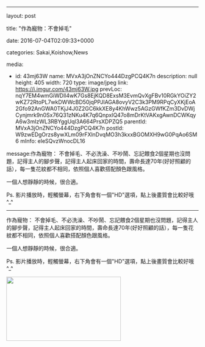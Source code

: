 
---

layout: post

title: "作為寵物：不會掉毛"

date: 2016-07-04T02:09:33+0000

categories: Sakai,Koishow,News

media:
  - id: 43mj63W
    name: MVxA3jOnZNCYo444DzgPCQ4K7n
    description: null
    height: 405
    width: 720
    type: image/jpeg
    link: https://i.imgur.com/43mj63W.jpg
    prevLoc: nqY7EM4wmGiWDll4wK7Gs8EjKQD8ExsM3EvmQvXgFBv10RGkYOiZY2wKZ72RtoPL7wkDWWcBD50jqPPJIAGA8ovyV2C3k3PM9RPqCyXKjEoA2Gfo92AnGWA0TKjJ4J0Z2GC6kkXE8y4KhWwz5AGzGWfKZm3DvDWjCynjmrk9n0Sx76Q31zNKu4K7q6QnpxIQ47o8mDrKtVAKxgAwnDCWKqyA6w3mIzWL3RBYggUql3A664PrsXDPZQ5
    parentId: MVxA3jOnZNCYo444DzgPCQ4K7n
    postId: W9zwEDgOrzs8ywXLm09rFXlnDvqMO3h3kxxBGOMXH9wG0PqAo6SM6
    mInfo: eleSQvzWnocDL16

message:作為寵物：
不會掉毛、不必洗澡、不吵鬧、忘記餵食2個星期也沒問題，記得主人的腳步聲，記得主人起床回家的時間，壽命長達70年(好好照顧的話），每一隻花紋都不相同，依照個人喜歡搭配顏色跟風格。

一個人想靜靜的時候，很合適。

Ps. 影片播放時，輕觸螢幕，右下角會有一個"HD"選項，點上後畫質會比較好哦^_^


---


作為寵物：
不會掉毛、不必洗澡、不吵鬧、忘記餵食2個星期也沒問題，記得主人的腳步聲，記得主人起床回家的時間，壽命長達70年(好好照顧的話），每一隻花紋都不相同，依照個人喜歡搭配顏色跟風格。

一個人想靜靜的時候，很合適。

Ps. 影片播放時，輕觸螢幕，右下角會有一個"HD"選項，點上後畫質會比較好哦^_^


<a href="https://i.imgur.com/43mj63W.jpg"><img src="https://i.imgur.com/43mj63W.jpg" height=168 width=300 /></a>
